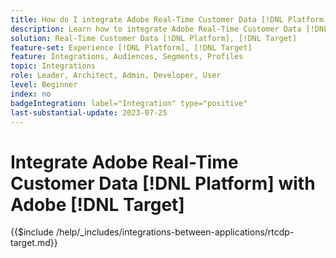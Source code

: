 ```yaml
---
title: How do I integrate Adobe Real-Time Customer Data [!DNL Platform] with Adobe [!DNL Target]?
description: Learn how to integrate Adobe Real-Time Customer Data [!DNL Platform] with Adobe [!DNL Target]. 
solution: Real-Time Customer Data [!DNL Platform], [!DNL Target]
feature-set: Experience [!DNL Platform], [!DNL Target]
feature: Integrations, Audiences, Segments, Profiles
topic: Integrations
role: Leader, Architect, Admin, Developer, User
level: Beginner
index: no
badgeIntegration: label="Integration" type="positive"
last-substantial-update: 2023-07-25
---
```


# Integrate Adobe Real-Time Customer Data [!DNL Platform] with Adobe [!DNL Target]

{{$include /help/_includes/integrations-between-applications/rtcdp-target.md}}
